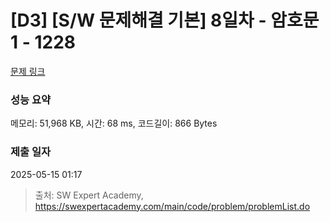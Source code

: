 # [D3] [S/W 문제해결 기본] 8일차 - 암호문1 - 1228 

[문제 링크](https://swexpertacademy.com/main/code/problem/problemDetail.do?contestProbId=AV14w-rKAHACFAYD) 

### 성능 요약

메모리: 51,968 KB, 시간: 68 ms, 코드길이: 866 Bytes

### 제출 일자

2025-05-15 01:17



> 출처: SW Expert Academy, https://swexpertacademy.com/main/code/problem/problemList.do
